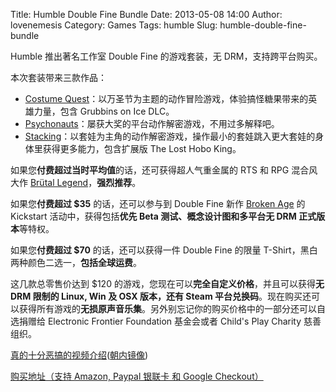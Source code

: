 Title: Humble Double Fine Bundle
Date: 2013-05-08 14:00
Author: lovenemesis
Category: Games
Tags: humble
Slug: humble-double-fine-bundle

Humble 推出著名工作室 Double Fine 的游戏套装，无 DRM，支持跨平台购买。

本次套装带来三款作品：

-   [Costume
    Quest](http://doublefine.com/)：以万圣节为主题的动作冒险游戏，体验搞怪糖果带来的英雄力量，包含
    Grubbins on Ice DLC。
-   [Psychonauts](http://www.psychonauts.com/)：屡获大奖的平台动作解密游戏，不用过多解释吧。
-   [Stacking](http://www.stackingvideogame.com/)：以套娃为主角的动作解密游戏，操作最小的套娃跳入更大套娃的身体里获得更多能力，包含扩展版
    The Lost Hobo King。

如果您**付费超过当时平均值**的话，还可获得超人气重金属的 RTS 和 RPG
混合风大作 [Brütal
Legend](http://www.doublefine.com/brutallegend/)，**强烈推荐**。

如果您**付费超过 $35** 的话，还可以参与到 Double Fine 新作 [Broken
Age](http://www.doublefine.com/dfapay/) 的 Kickstart
活动中，获得包括**优先 Beta 测试、概念设计图和多平台无 DRM
正式版本**等特权。

如果您**付费超过 $70** 的话，还可以获得一件 Double Fine 的限量
T-Shirt，黑白两种颜色二选一，**包括全球运费**。

这几款总零售价达到 $120
的游戏，您现在可以**完全自定义价格**，并且可以获得**无 DRM 限制的 Linux,
Win 及 OSX 版本，还有 Steam
平台兑换码**。现在购买还可以获得所有游戏的**无损原声音乐集**。另外别忘记你的购买价格中的一部分还可以自选捐赠给
Electronic Frontier Foundation 基金会或者 Child's Play Charity
慈善组织。

[真的十分恶搞的视频介绍](http://www.youtube.com/watch?v=DqHM50bZRGY&feature=player_embedded)([朝内镜像](http://v.youku.com/v_show/id_XNTUzNzQ0Njg4.html))

[购买地址（支持 Amazon, Paypal 银联卡 和 Google
Checkout）](https://www.humblebundle.com/)
